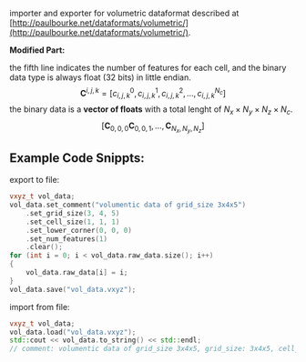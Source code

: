 importer and exporter for volumetric dataformat described at [http://paulbourke.net/dataformats/volumetric/](http://paulbourke.net/dataformats/volumetric/).

**Modified Part:**

the fifth line indicates the number of features for each cell, and the binary data type is always float (32 bits) in little endian.
$$\boldsymbol{C}^{i,j,k}=\left[c_{i,j,k}^{0}, c_{i,j,k}^{1}, c_{i,j,k}^{2},\dots,c_{i,j,k}^{N_c}\right]$$
the binary data is a **vector of floats** with a total lenght of $N_{x}\times N_{y}\times N_{z}\times N_{c}$.
$$\left[
    \boldsymbol{C}_{0,0,0}
    \boldsymbol{C}_{0,0,1},
    \dots,
    \boldsymbol{C}_{N_{x},N_{y},N_{z}}
\right]$$

## Example Code Snippts:

export to file:

```cpp
vxyz_t vol_data;
vol_data.set_comment("volumentic data of grid_size 3x4x5")
    .set_grid_size(3, 4, 5)
    .set_cell_size(1, 1, 1)
    .set_lower_corner(0, 0, 0)
    .set_num_features(1)
    .clear();
for (int i = 0; i < vol_data.raw_data.size(); i++)
{
    vol_data.raw_data[i] = i;
}
vol_data.save("vol_data.vxyz");
```

import from file:

```cpp
vxyz_t vol_data;
vol_data.load("vol_data.vxyz");
std::cout << vol_data.to_string() << std::endl;
// comment: volumentic data of grid_size 3x4x5, grid_size: 3x4x5, cell_size: 1x1x1, lower_corner: 0x0x0, num_features: 1
```
